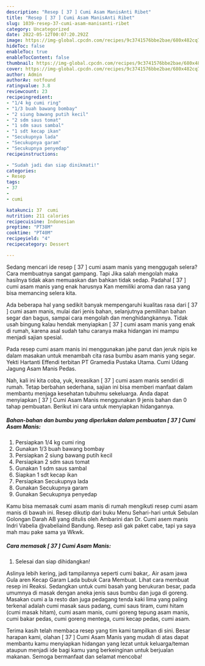 ```yaml
---
description: "Resep [ 37 ] Cumi Asam ManisAnti Ribet"
title: "Resep [ 37 ] Cumi Asam ManisAnti Ribet"
slug: 1039-resep-37-cumi-asam-manisanti-ribet
category: Uncategorized
date: 2022-05-12T00:07:20.292Z
image: https://img-global.cpcdn.com/recipes/9c3741576bbe2bae/680x482cq70/37-cumi-asam-manis-foto-resep-utama.jpg
hideToc: false
enableToc: true
enableTocContent: false
thumbnail: https://img-global.cpcdn.com/recipes/9c3741576bbe2bae/680x482cq70/37-cumi-asam-manis-foto-resep-utama.jpg
cover: https://img-global.cpcdn.com/recipes/9c3741576bbe2bae/680x482cq70/37-cumi-asam-manis-foto-resep-utama.jpg
author: Admin
authorAv: notfound
ratingvalue: 3.8
reviewcount: 23
recipeingredient:
- "1/4 kg cumi ring"
- "1/3 buah bawang bombay"
- "2 siung bawang putih kecil"
- "2 sdm saus tomat"
- "1 sdm saus sambal"
- "1 sdt kecap ikan"
- "Secukupnya lada"
- "Secukupnya garam"
- "Secukupnya penyedap"
recipeinstructions:

- "Sudah jadi dan siap dinikmati!"
categories:
- Resep
tags:
- 37
- 
- cumi

katakunci: 37  cumi 
nutrition: 211 calories
recipecuisine: Indonesian
preptime: "PT38M"
cooktime: "PT40M"
recipeyield: "4"
recipecategory: Dessert

---
```



Sedang mencari ide resep [ 37 ] cumi asam manis yang menggugah selera? Cara membuatnya sangat gampang. Tapi Jika salah mengolah maka hasilnya tidak akan memuaskan dan bahkan tidak sedap. Padahal [ 37 ] cumi asam manis yang enak harusnya Kan memiliki aroma dan rasa yang bisa memancing selera kita.


Ada beberapa hal yang sedikit banyak mempengaruhi kualitas rasa dari [ 37 ] cumi asam manis, mulai dari jenis bahan, selanjutnya pemilihan bahan segar dan bagus, sampai cara mengolah dan menghidangkannya. Tidak usah bingung kalau hendak menyiapkan [ 37 ] cumi asam manis yang enak di rumah, karena asal sudah tahu caranya maka hidangan ini mampu menjadi sajian spesial.

Pada resep cumi asam manis ini menggunakan jahe parut dan jeruk nipis ke dalam masakan untuk menambah cita rasa bumbu asam manis yang segar. Yekti Hartanti Effendi terbitan PT Gramedia Pustaka Utama. Cumi Udang Jagung Asam Manis Pedas.


Nah, kali ini kita coba, yuk, kreasikan [ 37 ] cumi asam manis sendiri di rumah. Tetap berbahan sederhana, sajian ini bisa memberi manfaat dalam membantu menjaga kesehatan tubuhmu sekeluarga. Anda dapat menyiapkan [ 37 ] Cumi Asam Manis menggunakan 9 jenis bahan dan 0 tahap pembuatan. Berikut ini cara untuk menyiapkan hidangannya.

<!--inarticleads1-->

##### Bahan-bahan dan bumbu yang diperlukan dalam pembuatan [ 37 ] Cumi Asam Manis:

1. Persiapkan 1/4 kg cumi ring
1. Gunakan 1/3 buah bawang bombay
1. Persiapkan 2 siung bawang putih kecil
1. Persiapkan 2 sdm saus tomat
1. Gunakan 1 sdm saus sambal
1. Siapkan 1 sdt kecap ikan
1. Persiapkan Secukupnya lada
1. Gunakan Secukupnya garam
1. Gunakan Secukupnya penyedap


Kamu bisa memasak cumi asam manis di rumah mengikuti resep cumi asam manis di bawah ini. Resep dikutip dari buku Menu Sehari-hari untuk Sebulan Golongan Darah AB yang ditulis oleh Ambarini dan Dr. Cumi asem manis Indri Vabelia @vabeliaind Bandung. Resep asli gak paket cabe, tapi ya saya mah mau pake sama ya Wkwk. 

<!--inarticleads2-->

##### Cara memasak [ 37 ] Cumi Asam Manis:


1. Selesai dan siap dihidangkan!

Aslinya lebih kering, jadi tampilannya seperti cumi bakar,. Air asam jawa Gula aren Kecap Garam Lada bubuk Cara Membuat. Lihat cara membuat resep ini Reaksi. Sedangkan untuk cumi basah yang berukuran besar, pada umumnya di masak dengan aneka jenis saus bumbu dan juga di goreng. Masakan cumi a la resto dan juga pedagang tenda kaki lima yang paling terkenal adalah cumi masak saus padang, cumi saus tiram, cumi hitam (cumi masak hitam), cumi asam manis, cumi goreng tepung asam manis, cumi bakar pedas, cumi goreng mentega, cumi kecap pedas, cumi asam. 

Terima kasih telah membaca resep yang tim kami tampilkan di sini. Besar harapan kami, olahan [ 37 ] Cumi Asam Manis yang mudah di atas dapat membantu kamu menyiapkan hidangan yang lezat untuk keluarga/teman ataupun menjadi ide bagi kamu yang berkeinginan untuk berjualan makanan. Semoga bermanfaat dan selamat mencoba!
